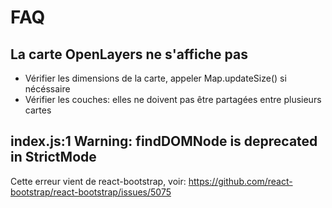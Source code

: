 # FAQ

## La carte OpenLayers ne s'affiche pas

- Vérifier les dimensions de la carte, appeler Map.updateSize() si nécéssaire
- Vérifier les couches: elles ne doivent pas être partagées entre plusieurs cartes


## index.js:1 Warning: findDOMNode is deprecated in StrictMode

Cette erreur vient de react-bootstrap, voir: https://github.com/react-bootstrap/react-bootstrap/issues/5075
